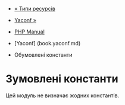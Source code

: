 - [« Типи ресурсів](yaconf.resources.md)
- [Yaconf »](class.yaconf.md)

- [PHP Manual](index.md)
- [Yaconf] (book.yaconf.md)
- Обумовлені константи

# Зумовлені константи

Цей модуль не визначає жодних константів.
